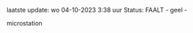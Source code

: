 laatste update: 
wo 04-10-2023  3:38   uur 
Status: FAALT - geel - 
<div class="service Y">microstation</div>